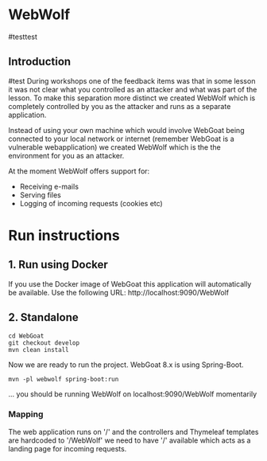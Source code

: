 # WebWolf
#testtest
## Introduction
#test
During workshops one of the feedback items was that in some lesson it was not clear what you controlled 
as an attacker and what was part of the lesson. To make this separation more distinct we created 
WebWolf which is completely controlled by you as the attacker and runs as a separate application. 

Instead of using your own machine which would involve WebGoat being connected to your local network
or internet (remember WebGoat is a vulnerable webapplication) we created WebWolf which is the the 
environment for you as an attacker.

At the moment WebWolf offers support for:

- Receiving e-mails
- Serving files
- Logging of incoming requests (cookies etc)

# Run instructions

## 1. Run using Docker

If you use the Docker image of WebGoat this application will automatically be available. Use the following 
URL: http://localhost:9090/WebWolf

## 2. Standalone

```Shell
cd WebGoat
git checkout develop
mvn clean install
```

Now we are ready to run the project. WebGoat 8.x is using Spring-Boot.

```Shell
mvn -pl webwolf spring-boot:run
```
... you should be running WebWolf on localhost:9090/WebWolf momentarily



### Mapping

The web application runs on '/' and the controllers and Thymeleaf templates are hardcoded to '/WebWolf' we need
to have '/' available which acts as a landing page for incoming requests.
